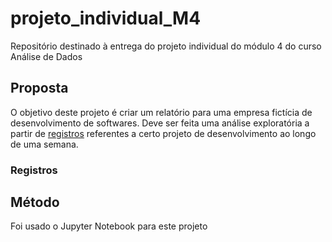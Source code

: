 # projeto_individual_M4
Repositório destinado à entrega do projeto individual do módulo 4 do curso Análise de Dados

## Proposta
O objetivo deste projeto é criar um relatório para uma empresa fictícia de desenvolvimento de softwares. Deve ser feita uma análise exploratória a partir de [registros](./registros) referentes a certo projeto de desenvolvimento ao longo de uma semana.

### Registros


## Método
Foi usado o Jupyter Notebook para este projeto
